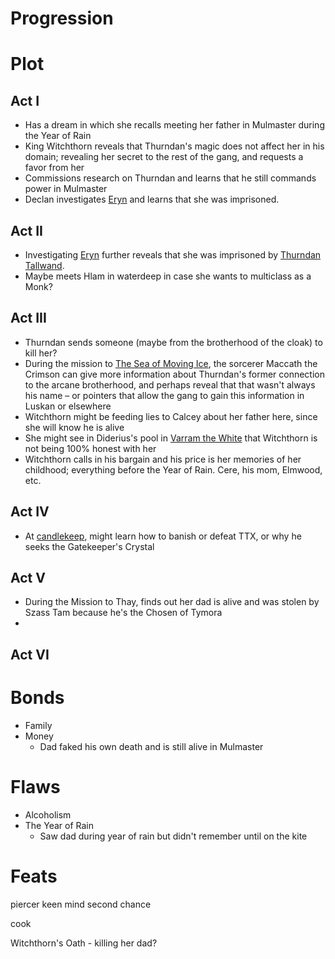 # Progression

# Plot

## Act I

- Has a dream in which she recalls meeting her father in Mulmaster during the Year of Rain
- King Witchthorn reveals that Thurndan's magic does not affect her in his domain; revealing her secret to the rest of the gang, and requests a favor from her
- Commissions research on Thurndan and learns that he still commands power in Mulmaster
- Declan investigates [Eryn](../Eryn/%21index.md) and learns that she was imprisoned.

## Act II

- Investigating [Eryn](../Eryn/%21index.md) further reveals that she was imprisoned by [Thurndan Tallwand](../Thurndan%20Tallwand/%21index.md).
- Maybe meets Hlam in waterdeep in case she wants to multiclass as a Monk?

## Act III

- Thurndan sends someone (maybe from the brotherhood of the cloak) to kill her?
- During the mission to [The Sea of Moving Ice](../../../adventures/The%20Sea%20of%20Moving%20Ice.md), the sorcerer Maccath the Crimson can give more information about Thurndan's former connection to the arcane brotherhood, and perhaps reveal that that wasn't always his name – or pointers that allow the gang to gain this information in Luskan or elsewhere
- Witchthorn might be feeding lies to Calcey about her father here, since she will know he is alive
- She might see in Diderius's pool in [Varram the White](../../../adventures/Varram%20the%20White.md) that Witchthorn is not being 100% honest with her
- Witchthorn calls in his bargain and his price is her memories of her childhood; everything before the Year of Rain. Cere, his mom, Elmwood, etc.

## Act IV

- At [candlekeep](../../../adventures/candlekeep.md), might learn how to banish or defeat TTX, or why he seeks the Gatekeeper's Crystal

## Act V

- During the Mission to Thay, finds out her dad is alive and was stolen by Szass Tam because he's the Chosen of Tymora
- 

## Act VI

# Bonds

- Family
- Money
    - Dad faked his own death and is still alive in Mulmaster

# Flaws

- Alcoholism
- The Year of Rain
    - Saw dad during year of rain but didn't remember until on the kite

# Feats

piercer
keen mind
second chance

cook

Witchthorn's Oath - killing her dad?